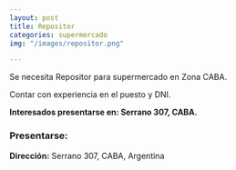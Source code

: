 ```yaml
---
layout: post
title: Repositor
categories: supermercado
img: "/images/repositor.png"

---
```

Se necesita Repositor para supermercado en Zona CABA.

Contar con experiencia en el puesto y DNI.

**Interesados presentarse en: Serrano 307, CABA.**

### Presentarse:

**Dirección:** Serrano 307, CABA, Argentina